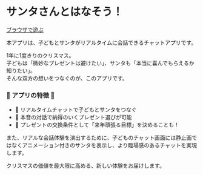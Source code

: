# サンタさんとはなそう！

[ブラウザで遊ぶ](https://tsukuaso-hackathon-we-have-already-committed.vercel.app/)

本アプリは、子どもとサンタがリアルタイムに会話できるチャットアプリです。

1年に1度きりのクリスマス。<br>
子どもは「微妙なプレゼントは避けたい」、サンタも「本当に喜んでもらえるか知りたい」。<br>
そんな双方の想いをつなぐのが、このアプリです。

### 🎄 アプリの特徴 🎄
- 🎁 リアルタイムチャットで子どもとサンタをつなぐ
- 💬 本音の対話で納得のいくプレゼント選びが可能<br>
- 🎯 プレゼントの交換条件として「来年頑張る目標」を決めることも！

また、リアルな会話体験を演出するために、子どものチャット画面には静止画ではなくアニメーション付きのサンタを表示し、より臨場感のあるチャットを実現します。

クリスマスの価値を最大限に高める、新しい体験をお届けします。
